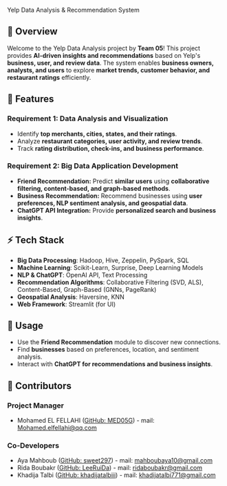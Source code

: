  Yelp Data Analysis & Recommendation System

## 📌 Overview

Welcome to the Yelp Data Analysis project by **Team 05**! This project provides **AI-driven insights and recommendations** based on Yelp's **business, user, and review data**. The system enables **business owners, analysts, and users** to explore **market trends, customer behavior, and restaurant ratings** efficiently.

## 🚀 Features

### **Requirement 1: Data Analysis and Visualization**
- Identify **top merchants, cities, states, and their ratings**.
- Analyze **restaurant categories, user activity, and review trends**.
- Track **rating distribution, check-ins, and business performance**.

### **Requirement 2: Big Data Application Development**
- **Friend Recommendation:** Predict **similar users** using **collaborative filtering, content-based, and graph-based methods**.
- **Business Recommendation:** Recommend businesses using **user preferences, NLP sentiment analysis, and geospatial data**.
- **ChatGPT API Integration:** Provide **personalized search and business insights**.

## ⚡ Tech Stack

- **Big Data Processing**: Hadoop, Hive, Zeppelin, PySpark, SQL
- **Machine Learning**: Scikit-Learn, Surprise, Deep Learning Models
- **NLP & ChatGPT**: OpenAI API, Text Processing
- **Recommendation Algorithms**: Collaborative Filtering (SVD, ALS), Content-Based, Graph-Based (GNNs, PageRank)
- **Geospatial Analysis**: Haversine, KNN
- **Web Framework**: Streamlit (for UI)

## 📌 Usage

- Use the **Friend Recommendation** module to discover new connections.
- Find **businesses** based on preferences, location, and sentiment analysis.
- Interact with **ChatGPT for recommendations and business insights**.

## 🤝 Contributors

### **Project Manager**

- Mohamed EL FELLAHI ([GitHub: MED05G](https://github.com/MED05G)) - mail: [Mohamed.elfellahi@qq.com](mailto\:Mohamed.elfellahi@qq.com)

### **Co-Developers**

- Aya Mahboub ([GitHub: sweet297](https://github.com/sweet297)) - mail: [mahboubaya10@gmail.com](mailto\:mahboubaya10@gmail.com)
- Rida Boubakr ([GitHub: LeeRuiDa](https://github.com/LeeRuiDa)) - mail: [ridaboubakr@gmail.com](mailto\:ridaboubakr@gmail.com)
- Khadija Talbi ([GitHub: khadijatalbiii](https://github.com/khadijatalbiii)) - mail: [khadijatalbi771@gmail.com](mailto\:khadijatalbi771@gmail.com)

